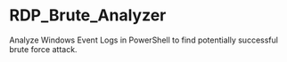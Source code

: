 # RDP_Brute_Analyzer
Analyze Windows Event Logs in PowerShell to find potentially successful brute force attack.
